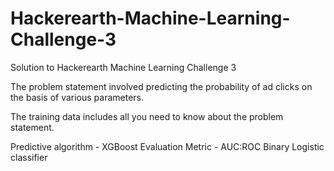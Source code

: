 # Hackerearth-Machine-Learning-Challenge-3
Solution to Hackerearth Machine Learning Challenge 3

The problem statement involved predicting the probability of ad clicks on the basis of various parameters.

The training data includes all you need to know about the problem statement.

Predictive algorithm - XGBoost
Evaluation Metric - AUC:ROC
Binary Logistic classifier
